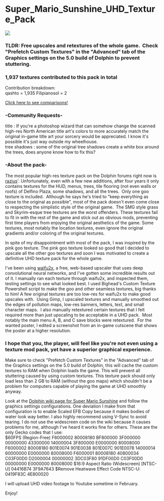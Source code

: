 # Super_Mario_Sunshine_UHD_Texture_Pack
<img src="https://raw.githubusercontent.com/quinton-ashley/Super_Mario_Sunshine_UHD_Texture_Pack/master/png/GMS/gui/title/tex1_490x270_8173791dd11cea7c_5.png"></img>
<h3>TLDR: Free upscales and retextures of the whole game.  Check "Prefetch Custom Textures" in the "Advanced" tab of the Graphics settings on the 5.0 build of Dolphin to prevent stuttering.</h3>

<h3> 1,937 textures contributed to this pack in total</h3>
Contribution breakdown:<br>
qashto = 1,935 
Filipianosol = 2

[Click here to see comparisons!](../../wiki)


<h3>-Community Requests-</h3>

title : If you're a photoshop wizard that can somehow change the scanned high-res North American title art's colors to more accurately match the original in-game title art your sorcery would be appreciated.  I know it's possible it's just way outside my wheelhouse.<br>
tree shadows : some of the original tree shadows create a white box around the trees, does anyone know how to fix this?<br>

<h3>-About the pack-</h3>

The most popular high-res texture pack on the Dolphin forums right now is <a href="https://forums.dolphin-emu.org/Thread-super-mario-sunshine-uhd-texture-pack?pid=431952#pid431952">razius</a>'.  Unfortunately, even with a few new additions, after four years it only contains textures for the HUD, menus, trees, tile flooring (not even walls or roofs) of Delfino Plaza, some shadows, and all the trees.  Only one goo texture is included.  Although he says he's tried to "keep everything as close to the original as possible", most of the pack doesn't even come close to respecting the simplistic style of the original game.  The SMG style grass and Skyrim-esque tree textures are the worst offenders.  These textures fail to fit in with the rest of the game and stick out as obvious mods, preventing first time players from enjoying the original aesthetics of the game.  Some textures, most notably the location textures, even ignore the original gradients and/or coloring of the original textures.

In spite of my disappointment with most of the pack, I was inspired by the pink goo texture.  The pink goo texture looked so good that I decided to upscale all the other goo textures and soon I was motivated to create a definitive UHD texture pack for the whole game.

I've been using <a href="https://github.com/nagadomi/waifu2x">waifu2x</a>, a free, web-based upscaler that uses deep convolutional neural networks, and I've gotten some incredible results out of it.  I manually ran each texture through waifu2x, and inspected them, testing settings to see what looked best.  I used Bighead's Custom Texture Powershell script to make the goo and other seamless textures, big thanks to him!  A few original textures are too low-res for waifu2x to make good upscales with.  Using Gimp, I upscaled textures and manually smoothed out the edges of pollution maps, low-res banners, letters, text, and small character maps.  I also manually retextured certain textures that I felt required more than just upscaling to be acceptable in a UHD pack.  Most notably the main menu A, B, and C save blocks were retextured.  For the wanted poster, I edited a screenshot from an in-game cutscene that shows the poster at a higher resolution.

<h3>I hope that you, the player, will feel like you're not even using a texture mod pack, yet have a superior graphical experience.</h3>

Make sure to check "Prefetch Custom Textures" in the "Advanced" tab of the Graphics settings on the 5.0 build of Dolphin, this will cache the custom textures to RAM when Dolphin loads the game. This will prevent all stuttering caused by using custom textures. This texture pack should only load less than 2 GB to RAM (without the goo maps) which shouldn't be a problem for computers capable of playing the game at UHD smoothly anyway.

Look at the <a href="https://wiki.dolphin-emu.org/index.php?title=Super_Mario_Sunshine">Dolphin wiki page for Super Mario Sunshine</a> and follow the graphics settings configurations.  One deviation I make from that configuration is to enable Scaled EFB Copy because it makes bodies of water look way better.  I also highly recommend using V-Sync to avoid tearing.  I do not use the widescreen code on the wiki because it causes problems for me, although I've heard it works fine for others.  These are the only Gecko codes that I use:<br>
$60FPS (Region-Free)
F6000002 80008180
BF800000 3F000000
00000000 43300000
14000004 3F800000
E0000000 80008000
F6000002 80008180
801E0074 901E0038
801E007C 901E0078
14000014 60000000
E0000000 80008000
F6000001 80008180
40800034 C03F00D0
D2000004 00000002
3DC03F80 91DF00D0
C03F00D0 00000000
E0000000 80008000
$16:9 Aspect Ratio (Widescreen) [NTSC-U]
04416B74 3F9A7643
$Remove Heatwave Effect Code NTSC-U:
0419F83C 4E800020

I will upload UHD video footage to Youtube sometime in February.

Enjoy!
